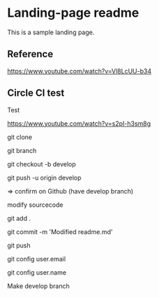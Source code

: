 # Landing-page readme
This is a sample landing page.

## Reference
https://www.youtube.com/watch?v=Vl8LcUU-b34

## Circle CI test
Test

https://www.youtube.com/watch?v=s2pI-h3sm8g

git clone

git branch

git checkout -b develop

git push -u origin develop

=> confirm on Github (have develop branch)

modify sourcecode

git add .

git commit -m 'Modified readme.md'

git push

git config user.email

git config user.name

Make develop branch